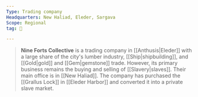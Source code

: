 ```yaml
---
Type: Trading company
Headquarters: New Haliad, Eleder, Sargava
Scope: Regional
tag: 👥

---
```


> **Nine Forts Collective** is a trading company in [[Anthusis|Eleder]] with a large share of the city's lumber industry, [[Ship|shipbuilding]], and [[Gold|gold]] and [[Gem|gemstone]] trade. However, its primary business remains the buying and selling of [[Slavery|slaves]].
> Their main office is in [[New Haliad]]. The company has purchased the [[Grallus Lock]] in [[Eleder Harbor]] and converted it into a private slave market.







